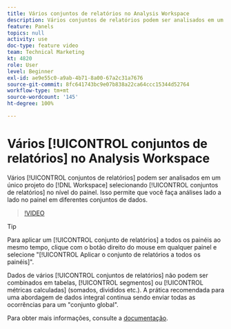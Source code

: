 ```yaml
---
title: Vários conjuntos de relatórios no Analysis Workspace
description: Vários conjuntos de relatórios podem ser analisados em um único projeto do Workspace selecionando conjuntos de relatórios no nível do painel. Isso permite que você faça análises lado a lado no painel em diferentes conjuntos de dados.
feature: Panels
topics: null
activity: use
doc-type: feature video
team: Technical Marketing
kt: 4820
role: User
level: Beginner
exl-id: ae9e55c0-a9ab-4b71-8a00-67a2c31a7676
source-git-commit: 8fc641743bc9e07b838a22ca64ccc15344d52764
workflow-type: tm+mt
source-wordcount: '145'
ht-degree: 100%

---
```


# Vários [!UICONTROL conjuntos de relatórios] no Analysis Workspace

Vários [!UICONTROL conjuntos de relatórios] podem ser analisados em um único projeto do [!DNL Workspace] selecionando [!UICONTROL conjuntos de relatórios] no nível do painel. Isso permite que você faça análises lado a lado no painel em diferentes conjuntos de dados.

>[!VIDEO](https://video.tv.adobe.com/v/32843/?quality=12&learn=on)

>[!TIP]
>
> Para aplicar um [!UICONTROL conjunto de relatórios] a todos os painéis ao mesmo tempo, clique com o botão direito do mouse em qualquer painel e selecione &quot;[!UICONTROL Aplicar o conjunto de relatórios a todos os painéis]&quot;.

Dados de vários [!UICONTROL conjuntos de relatórios] não podem ser combinados em tabelas, [!UICONTROL segmentos] ou [!UICONTROL métricas calculadas] (somados, divididos etc.). A prática recomendada para uma abordagem de dados integral continua sendo enviar todas as ocorrências para um &quot;conjunto global&quot;.

Para obter mais informações, consulte a [documentação](https://experienceleague.adobe.com/docs/analytics/analyze/analysis-workspace/build-workspace-project/multiple-report-suites.html?lang=pt-BR).
